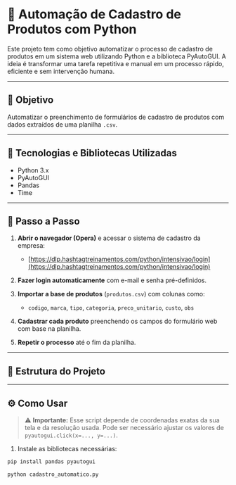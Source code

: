 # 🤖 Automação de Cadastro de Produtos com Python

Este projeto tem como objetivo automatizar o processo de cadastro de produtos em um sistema web utilizando Python e a biblioteca PyAutoGUI. A ideia é transformar uma tarefa repetitiva e manual em um processo rápido, eficiente e sem intervenção humana.

---

## 🎯 Objetivo

Automatizar o preenchimento de formulários de cadastro de produtos com dados extraídos de uma planilha `.csv`.

---

## 🧰 Tecnologias e Bibliotecas Utilizadas

- Python 3.x
- PyAutoGUI
- Pandas
- Time

---

## 🚀 Passo a Passo

1. **Abrir o navegador (Opera)** e acessar o sistema de cadastro da empresa:
   - [https://dlp.hashtagtreinamentos.com/python/intensivao/login](https://dlp.hashtagtreinamentos.com/python/intensivao/login)

2. **Fazer login automaticamente** com e-mail e senha pré-definidos.

3. **Importar a base de produtos** (`produtos.csv`) com colunas como:
   - `codigo`, `marca`, `tipo`, `categoria`, `preco_unitario`, `custo`, `obs`

4. **Cadastrar cada produto** preenchendo os campos do formulário web com base na planilha.

5. **Repetir o processo** até o fim da planilha.

---

## 📁 Estrutura do Projeto


---

## ⚙️ Como Usar

> ⚠️ **Importante:** Esse script depende de coordenadas exatas da sua tela e da resolução usada. Pode ser necessário ajustar os valores de `pyautogui.click(x=..., y=...)`.

1. Instale as bibliotecas necessárias:

```bash
pip install pandas pyautogui

python cadastro_automatico.py
